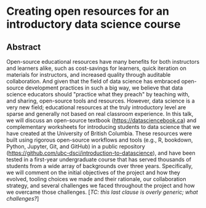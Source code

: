 # Creating open resources for an introductory data science course

## Abstract

Open-source educational resources have many benefits for
both instructors and learners alike, such as cost-savings for learners,
quick iteration on materials for instructors, and increased
quality through auditable collaboration.
And given that the field of data science has embraced open-source development practices in such a big way, 
we believe that data science educators should "practice what they preach"
by teaching with, and sharing, open-source tools and resources. 
However, data science is a very new field; educational resources
at the truly introductory level are sparse and generally not based on real classroom experience.
In this talk, we will discuss an open-source textbook (https://datasciencebook.ca) 
and complementary worksheets
for introducing students to data science that we have created at the University of British Columbia.
These resources were built using rigorous open-source workflows 
and tools (e.g., R, bookdown, Python, Jupyter, Git, and GitHub)
in a public repository (https://github.com/ubc-dsci/introduction-to-datascience),
and have been tested in a first-year undergraduate course that has served thousands of students 
from a wide array of backgrounds over three years. 
Specifically, we will comment on the initial objectives of the
project and how they evolved, tooling choices we made and their rationale, our
collaboration strategy, and several challenges we faced throughout the project
and how we overcame those challenges. [*TC: this last clause is overly generic; what challenges?*]
